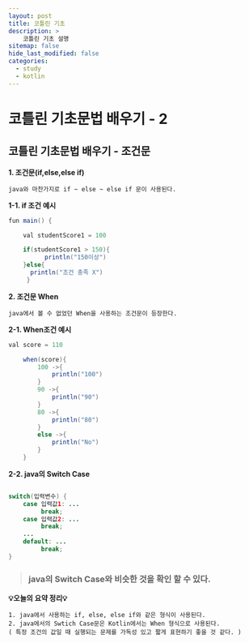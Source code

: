 ```yaml
---
layout: post
title: 코틀린 기초
description: >
    코틀린 기초 설명
sitemap: false
hide_last_modified: false
categories:
  - study
  - kotlin
---
```


# 코틀린 기초문법 배우기 - 2

## 코틀린 기초문법 배우기 - 조건문

**1. 조건문(if,else,else if)**
~~~
java와 마찬가지로 if ~ else ~ else if 문이 사용된다.
~~~

**1-1. if 조건  예시**
~~~Java
fun main() {

    val studentScore1 = 100

    if(studentScore1 > 150){
          println("150이상")
    }else{
   	  println("조건 충족 X")
     }
~~~

**2. 조건문 When**
~~~
java에서 볼 수 없었던 When을 사용하는 조건문이 등장한다.
~~~

**2-1. When조건 예시**
~~~Java
val score = 110

    when(score){
        100 ->{
            println("100")
        }
        90 ->{
            println("90")
        }
        80 ->{
            println("80")
        }
        else ->{
            println("No")
        }
    }
~~~

**2-2. java의 Switch Case**
~~~Java

switch(입력변수) {
    case 입력값1: ...
         break;
    case 입력값2: ...
         break;
    ...
    default: ...
         break;
}
~~~
>### java의 Switch Case와 비슷한 것을 확인 할 수 있다.

**💡오늘의 요약 정리💡**
~~~
1. java에서 사용하는 if, else, else if와 같은 형식이 사용된다.
2. java에서의 Swtich Case문은 Kotlin에서는 When 형식으로 사용된다.
( 특정 조건의 값일 때 실행되는 문제를 가독성 있고 짧게 표현하기 좋을 것 같다. )
~~~
